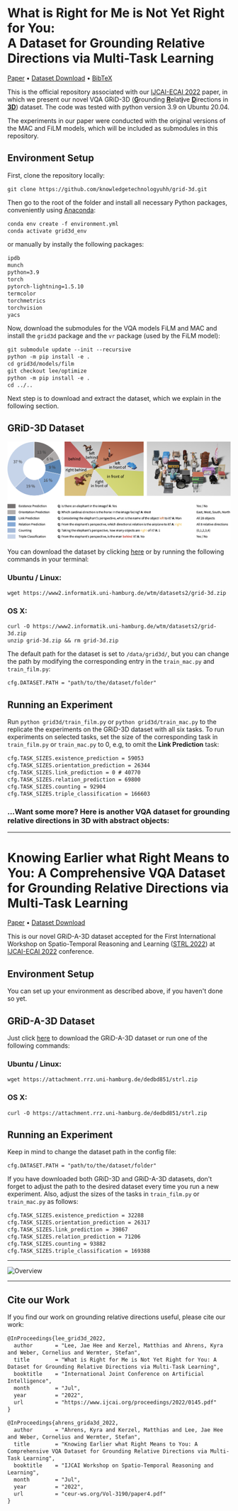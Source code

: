What is Right for Me is Not Yet Right for You:<br>A Dataset for Grounding Relative Directions via Multi-Task Learning
========

<!-- [Paper](https://arxiv.org/abs/2205.02671) • [Video](toBeInserted) • [BibTex](toBeInserted) • [Dataset Download](https://www2.informatik.uni-hamburg.de/wtm/datasets2/grid-3d.zip) -->
[Paper](https://arxiv.org/abs/2205.02671) • [Dataset Download](https://www2.informatik.uni-hamburg.de/wtm/datasets2/grid-3d.zip) • [BibTeX](https://www.ijcai.org/proceedings/2022/bibtex/145)

This is the official repository associated with our [IJCAI-ECAI 2022](https://ijcai-22.org) paper, in which we present our novel VQA GRiD-3D (<u>**G**</u>rounding <u>**R**</u>elat<u>**i**</u>ve <u>**D**</u>irections in <u>**3D**</u>) dataset. The code was tested with python version 3.9 on Ubuntu 20.04.

The experiments in our paper were conducted with the original versions of the MAC and FiLM models, which will be included as submodules in this repository.

## Environment Setup

First, clone the repository locally:
```
git clone https://github.com/knowledgetechnologyuhh/grid-3d.git
```
Then go to the root of the folder and install all necessary Python packages, conveniently using [Anaconda](https://docs.conda.io/en/latest/):
```
conda env create -f environment.yml
conda activate grid3d_env
```
or manually by instally the following packages:
```
ipdb 
munch
python=3.9 
torch 
pytorch-lightning=1.5.10 
termcolor 
torchmetrics 
torchvision 
yacs 
```
Now, download the submodules for the VQA models FiLM and MAC and install the `grid3d` package and the `vr` package (used by the FiLM model):
```
git submodule update --init --recursive
python -m pip install -e .
cd grid3d/models/film
git checkout lee/optimize
python -m pip install -e .
cd ../..
```

Next step is to download and extract the dataset, which we explain in the following section.

## GRiD-3D Dataset

![Overview](images/grid3d_overview.png)

You can download the dataset by clicking [here](https://www2.informatik.uni-hamburg.de/wtm/datasets2/grid-3d.zip) or by running the following commands in your terminal:

### Ubuntu / Linux:
```
wget https://www2.informatik.uni-hamburg.de/wtm/datasets2/grid-3d.zip
```

### OS X:

```
curl -O https://www2.informatik.uni-hamburg.de/wtm/datasets2/grid-3d.zip
unzip grid-3d.zip && rm grid-3d.zip
```

The default path for the dataset is set to `/data/grid3d/`, but you can change the path by modifying the corresponding entry in the `train_mac.py` and `train_film.py`:
```
cfg.DATASET.PATH = "path/to/the/dataset/folder"
```
## Running an Experiment
Run
`python grid3d/train_film.py` or `python grid3d/train_mac.py` to the replicate the experiments on the GRiD-3D dataset with all six tasks.
To run experiments on selected tasks, set the size of the corresponding task in `train_film.py` or `train_mac.py` to 0, e.g, to omit the **Link Prediction** task: 
```
cfg.TASK_SIZES.existence_prediction = 59053
cfg.TASK_SIZES.orientation_prediction = 26344
cfg.TASK_SIZES.link_prediction = 0 # 40770
cfg.TASK_SIZES.relation_prediction = 69800
cfg.TASK_SIZES.counting = 92904
cfg.TASK_SIZES.triple_classification = 166603
```


### ...Want some more? Here is another VQA dataset for grounding relative directions in 3D with abstract objects:

---
# Knowing Earlier what Right Means to You: A Comprehensive VQA Dataset for Grounding Relative Directions via Multi-Task Learning
[Paper](https://arxiv.org/abs/2207.02624) • [Dataset Download](https://attachment.rrz.uni-hamburg.de/dedbd851/strl.zip)

This is our novel GRiD-A-3D dataset accepted for the First International Workshop on Spatio-Temporal Reasoning and Learning ([STRL 2022](https://strl2022.github.io)) at [IJCAI-ECAI 2022](https://ijcai-22.org) conference. 

## Environment Setup

You can set up your environment as described above, if you haven't done so yet. 

## GRiD-A-3D Dataset

Just click [here]([ToBeInserted](https://attachment.rrz.uni-hamburg.de/dedbd851/strl.zip)) to download the GRiD-A-3D dataset or run one of the following commands: 
### Ubuntu / Linux:
```
wget https://attachment.rrz.uni-hamburg.de/dedbd851/strl.zip
```

### OS X:

```
curl -O https://attachment.rrz.uni-hamburg.de/dedbd851/strl.zip
```

## Running an Experiment

Keep in mind to change the dataset path in the config file:
```
cfg.DATASET.PATH = "path/to/the/dataset/folder"
```
If you have downloaded both GRiD-3D and GRiD-A-3D datasets, don't forget to adjust the path to the desired dataset every time you run a new experiment. Also, adjust the sizes of the tasks in `train_film.py` or `train_mac.py` as follows:
```
cfg.TASK_SIZES.existence_prediction = 32288
cfg.TASK_SIZES.orientation_prediction = 26317
cfg.TASK_SIZES.link_prediction = 39867
cfg.TASK_SIZES.relation_prediction = 71206
cfg.TASK_SIZES.counting = 93882
cfg.TASK_SIZES.triple_classification = 169388
```
---

![Overview](images/grid-a-3d_overview.jpg)

---

## Cite our Work

If you find our work on grounding relative directions useful, please cite our work:

```
@InProceedings{lee_grid3d_2022,
  author       = "Lee, Jae Hee and Kerzel, Matthias and Ahrens, Kyra and Weber, Cornelius and Wermter, Stefan",
  title        = "What is Right for Me is Not Yet Right for You: A Dataset for Grounding Relative Directions via Multi-Task Learning",
  booktitle    = "International Joint Conference on Artificial Intelligence",
  month        = "Jul",
  year         = "2022",
  url          = "https://www.ijcai.org/proceedings/2022/0145.pdf"
}
```
```
@InProceedings{ahrens_grida3d_2022,
  author       = "Ahrens, Kyra and Kerzel, Matthias and Lee, Jae Hee and Weber, Cornelius and Wermter, Stefan",
  title        = "Knowing Earlier what Right Means to You: A Comprehensive VQA Dataset for Grounding Relative Directions via Multi-Task Learning",
  booktitle    = "IJCAI Workshop on Spatio-Temporal Reasoning and Learning",
  month        = "Jul",
  year         = "2022",
  url          = "ceur-ws.org/Vol-3190/paper4.pdf"
}
```
